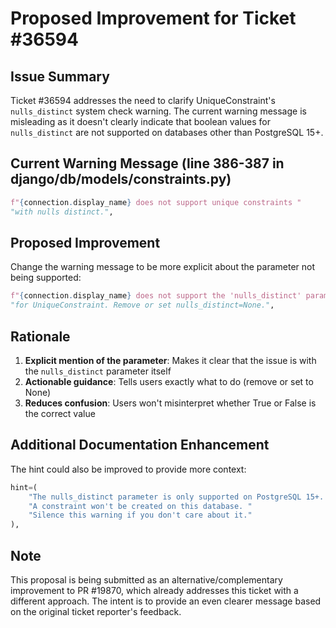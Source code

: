 # Proposed Improvement for Ticket #36594

## Issue Summary
Ticket #36594 addresses the need to clarify UniqueConstraint's `nulls_distinct` system check warning. The current warning message is misleading as it doesn't clearly indicate that boolean values for `nulls_distinct` are not supported on databases other than PostgreSQL 15+.

## Current Warning Message (line 386-387 in django/db/models/constraints.py)
```python
f"{connection.display_name} does not support unique constraints "
"with nulls distinct.",
```

## Proposed Improvement
Change the warning message to be more explicit about the parameter not being supported:

```python
f"{connection.display_name} does not support the 'nulls_distinct' parameter "
"for UniqueConstraint. Remove or set nulls_distinct=None.",
```

## Rationale
1. **Explicit mention of the parameter**: Makes it clear that the issue is with the `nulls_distinct` parameter itself
2. **Actionable guidance**: Tells users exactly what to do (remove or set to None)
3. **Reduces confusion**: Users won't misinterpret whether True or False is the correct value

## Additional Documentation Enhancement
The hint could also be improved to provide more context:

```python
hint=(
    "The nulls_distinct parameter is only supported on PostgreSQL 15+. "
    "A constraint won't be created on this database. "
    "Silence this warning if you don't care about it."
),
```

## Note
This proposal is being submitted as an alternative/complementary improvement to PR #19870, which already addresses this ticket with a different approach. The intent is to provide an even clearer message based on the original ticket reporter's feedback.
